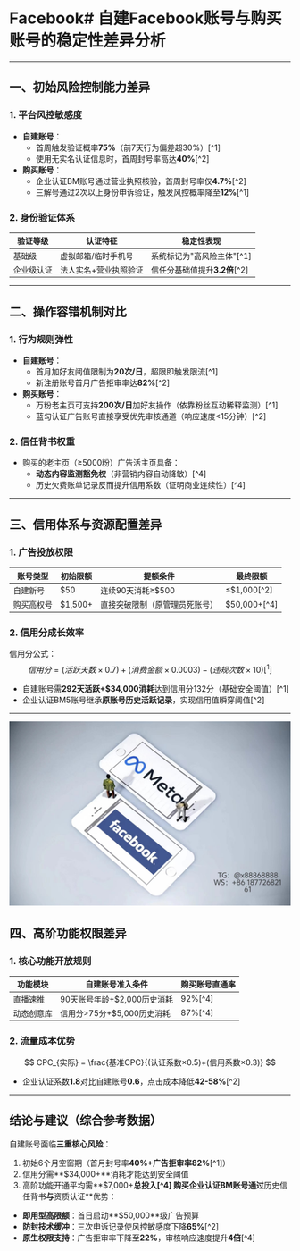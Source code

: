 # Facebook# 自建Facebook账号与购买账号的稳定性差异分析
---
## 一、初始风险控制能力差异
### 1. 平台风控敏感度
- **自建账号**：
  - 首周触发验证概率**75%**（前7天行为偏差超30%）[^1]
  - 使用无实名认证信息时，首周封号率高达**40%**[^2]
- **购买账号**：
  - 企业认证BM账号通过营业执照核验，首周封号率仅**4.7%**[^2]
  - 三解号通过2次以上身份申诉验证，触发风控概率降至**12%**[^1]
### 2. 身份验证体系
| 验证等级   | 认证特征                   | 稳定性表现            |
|------------|--------------------------|----------------------|
| 基础级     | 虚拟邮箱/临时手机号        | 系统标记为"高风险主体"[^1] |
| 企业级认证 | 法人实名+营业执照验证       | 信任分基础值提升**3.2倍**[^2] |
---
## 二、操作容错机制对比
### 1. 行为规则弹性
- **自建账号**：
  - 首月加好友阈值限制为**20次/日**，超限即触发限流[^1]
  - 新注册账号首月广告拒审率达**82%**[^2]
- **购买账号**：
  - 万粉老主页可支持**200次/日**加好友操作（依靠粉丝互动稀释监测）[^1]
  - 蓝勾认证广告账号直接享受优先审核通道（响应速度<15分钟）[^2]
### 2. 信任背书权重
- 购买的老主页（≥5000粉）广告活主页具备：
  - **动态内容监测豁免权**（非营销内容自动降敏）[^4]
  - 历史欠费账单记录反而提升信用系数（证明商业连续性）[^4]
---
## 三、信用体系与资源配置差异
### 1. 广告投放权限
| 账号类型       | 初始限额 | 提额条件                     | 最终限额         |
|----------------|---------|-----------------------------|-----------------|
| 自建新号       | $50     | 连续90天消耗≥$500            | ≤$1,000[^2]     |
| 购买高权号     | $1,500+ | 直接突破限制（原管理员死账号）| $50,000+[^4]    |
### 2. 信用分成长效率
信用分公式：
$$ 信用分 = (活跃天数×0.7)+(消费金额×0.0003)-(违规次数×10)[^1] $$
- 自建账号需**292天活跃+$34,000消耗**达到信用分132分（基础安全阈值）[^1]
- 企业认证BM5账号继承**原账号历史活跃记录**，实现信用值瞬穿阈值[^2]
---
![替代文字](微信图片_20250331131736.jpg)
## 四、高阶功能权限差异
### 1. 核心功能开放规则
| 功能模块       | 自建账号准入条件              | 购买账号直通率 |
|---------------|-----------------------------|---------------|
| 直播速推       | 90天账号年龄+$2,000历史消耗   | 92%[^4]        |
| 动态创意库     | 信用分>75分+$5,000历史消耗    | 87%[^4]        |
### 2. 流量成本优势
$$
CPC_{实际} = \frac{基准CPC}{(认证系数×0.5)+(信用系数×0.3)}
$$
- 企业认证系数**1.8**对比自建账号**0.6**，点击成本降低**42-58%**[^2]
---
## 结论与建议（综合参考数据）
自建账号面临**三重核心风险**：
1. 初始6个月空窗期（首月封号率**40%+广告拒审率82%**[^1]）
2. 信用分需**$34,000+**消耗才能达到安全阈值
3. 高阶功能开通平均需**$7,000+**总投入[^4]
购买企业认证BM账号通过**历史信任背书**与**资质认证**优势：
- **即用型高限额**：首日启动**$50,000**级广告预算
- **防封技术缓冲**：三次申诉记录使风控敏感度下降**65%**[^2]
- **原生权限支持**：广告拒审率下降至**22%**，审核响应速度提升**4倍**[^4]
